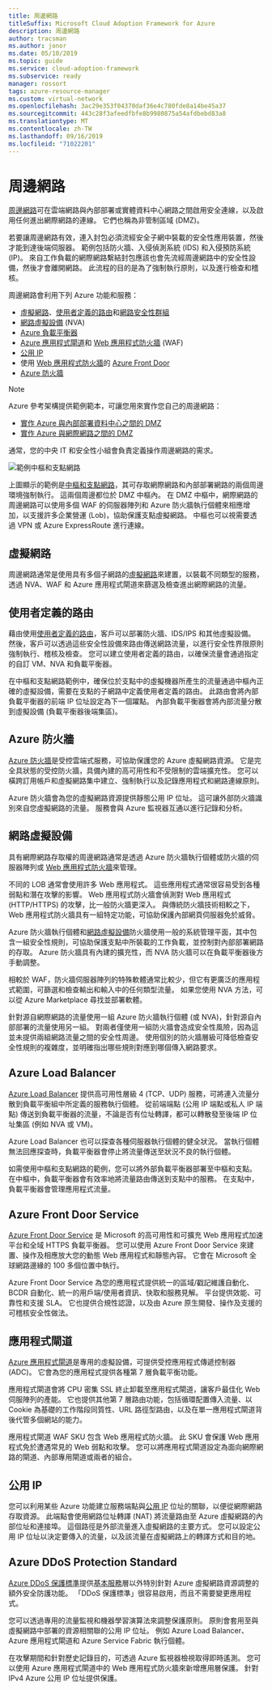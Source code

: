 ```yaml
---
title: 周邊網路
titleSuffix: Microsoft Cloud Adoption Framework for Azure
description: 周邊網路
author: tracsman
ms.author: jonor
ms.date: 05/10/2019
ms.topic: guide
ms.service: cloud-adoption-framework
ms.subservice: ready
manager: rossort
tags: azure-resource-manager
ms.custom: virtual-network
ms.openlocfilehash: 3ac29e353f04370daf36e4c780fde8a14be45a37
ms.sourcegitcommit: 443c28f3afeedfbfe8b9980875a54afdbebd83a8
ms.translationtype: MT
ms.contentlocale: zh-TW
ms.lasthandoff: 09/16/2019
ms.locfileid: "71022201"
---
```

# <a name="perimeter-networks"></a>周邊網路

[周邊網路][perimeter-network]可在雲端網路與內部部署或實體資料中心網路之間啟用安全連線，以及啟用任何進出網際網路的連線。 它們也稱為非管制區域 (DMZ)。

若要讓周邊網路有效，連入封包必須流經安全子網中裝載的安全性應用裝置，然後才能到達後端伺服器。 範例包括防火牆、入侵偵測系統 (IDS) 和入侵預防系統 (IP)。 來自工作負載的網際網路繫結封包應該也會先流經周邊網路中的安全性設備，然後才會離開網路。 此流程的目的是為了強制執行原則，以及進行檢查和稽核。

周邊網路會利用下列 Azure 功能和服務：

- [虛擬網路][virtual-networks]、[使用者定義的路由][user-defined-routes]和[網路安全性群組][network-security-groups]
- [網路虛擬設備][NVA] (NVA)
- [Azure 負載平衡器][ALB]
- [Azure 應用程式閘道][AppGW]和 [Web 應用程式防火牆][AppGWWAF] (WAF)
- [公用 IP][PIP]
- 使用 [Web 應用程式防火牆][AFDWAF]的 [Azure Front Door][AFD]
- [Azure 防火牆][AzFW]

> [!NOTE]
> Azure 參考架構提供範例範本，可讓您用來實作您自己的周邊網路：
>
> - [實作 Azure 與內部部署資料中心之間的 DMZ](https://docs.microsoft.com/azure/architecture/reference-architectures/dmz/secure-vnet-hybrid)
> - [實作 Azure 與網際網路之間的 DMZ](https://docs.microsoft.com/azure/architecture/reference-architectures/dmz/secure-vnet-dmz)

通常，您的中央 IT 和安全性小組會負責定義操作周邊網路的需求。

![範例中樞和支點網路][7]

上圖顯示的範例是[中樞和支點網路](./hub-spoke-network-topology.md)，其可存取網際網路和內部部署網路的兩個周邊環境強制執行。 這兩個周邊都位於 DMZ 中樞內。 在 DMZ 中樞中，網際網路的周邊網路可以使用多個 WAF 的伺服器陣列和 Azure 防火牆執行個體來相應增加，以支援許多企業營運 (Lob)，協助保護支點虛擬網路。 中樞也可以視需要透過 VPN 或 Azure ExpressRoute 進行連線。

## <a name="virtual-networks"></a>虛擬網路

周邊網路通常是使用具有多個子網路的[虛擬網路][virtual-networks]來建置，以裝載不同類型的服務，透過 NVA、WAF 和 Azure 應用程式閘道來篩選及檢查進出網際網路的流量。

## <a name="user-defined-routes"></a>使用者定義的路由

藉由使用[使用者定義的路由][user-defined-routes]，客戶可以部署防火牆、IDS/IPS 和其他虛擬設備。 然後，客戶可以透過這些安全性設備來路由傳送網路流量，以進行安全性界限原則強制執行、稽核及檢查。 您可以建立使用者定義的路由，以確保流量會通過指定的自訂 VM、NVA 和負載平衡器。

在中樞和支點網路範例中，確保位於支點中的虛擬機器所產生的流量通過中樞內正確的虛擬設備，需要在支點的子網路中定義使用者定義的路由。 此路由會將內部負載平衡器的前端 IP 位址設定為下一個躍點。 內部負載平衡器會將內部流量分散到虛擬設備 (負載平衡器後端集區)。

## <a name="azure-firewall"></a>Azure 防火牆

[Azure 防火牆][AzFW]是受控雲端式服務，可協助保護您的 Azure 虛擬網路資源。 它是完全具狀態的受控防火牆，具備內建的高可用性和不受限制的雲端擴充性。 您可以橫跨訂用帳戶和虛擬網路集中建立、強制執行以及記錄應用程式和網路連線原則。

Azure 防火牆會為您的虛擬網路資源提供靜態公用 IP 位址。 這可讓外部防火牆識別來自您虛擬網路的流量。 服務會與 Azure 監視器互通以進行記錄和分析。

## <a name="network-virtual-appliances"></a>網路虛擬設備

具有網際網路存取權的周邊網路通常是透過 Azure 防火牆執行個體或防火牆的伺服器陣列或 [Web 應用程式防火牆][AFDWAF]來管理。

不同的 LOB 通常會使用許多 Web 應用程式。 這些應用程式通常很容易受到各種弱點和潛在攻擊的影響。 Web 應用程式防火牆會偵測對 Web 應用程式 (HTTP/HTTPS) 的攻擊，比一般防火牆更深入。 與傳統防火牆技術相較之下，Web 應用程式防火牆具有一組特定功能，可協助保護內部網頁伺服器免於威脅。

Azure 防火牆執行個體和[網路虛擬設備][NVA]防火牆使用一般的系統管理平面，其中包含一組安全性規則，可協助保護支點中所裝載的工作負載，並控制對內部部署網路的存取。 Azure 防火牆具有內建的擴充性，而 NVA 防火牆可以在負載平衡器後方手動調整。

相較於 WAF，防火牆伺服器陣列的特殊軟體通常比較少，但它有更廣泛的應用程式範圍，可篩選和檢查輸出和輸入中的任何類型流量。 如果您使用 NVA 方法，可以從 Azure Marketplace 尋找並部署軟體。

針對源自網際網路的流量使用一組 Azure 防火牆執行個體 (或 NVA)，針對源自內部部署的流量使用另一組。 對兩者僅使用一組防火牆會造成安全性風險，因為這並未提供兩組網路流量之間的安全性周邊。 使用個別的防火牆層級可降低檢查安全性規則的複雜度，並明確指出哪些規則對應到哪個傳入網路要求。

## <a name="azure-load-balancer"></a>Azure Load Balancer

[Azure Load Balancer][ALB] 提供高可用性層級 4 (TCP、UDP) 服務，可將連入流量分散到負載平衡組中所定義的服務執行個體。 從前端端點 (公用 IP 端點或私人 IP 端點) 傳送到負載平衡器的流量，不論是否有位址轉譯，都可以轉散發至後端 IP 位址集區 (例如 NVA 或 VM)。

Azure Load Balancer 也可以探查各種伺服器執行個體的健全狀況。 當執行個體無法回應探查時，負載平衡器會停止將流量傳送至狀況不良的執行個體。

如需使用中樞和支點網路的範例，您可以將外部負載平衡器部署至中樞和支點。 在中樞中，負載平衡器會有效率地將流量路由傳送到支點中的服務。 在支點中，負載平衡器會管理應用程式流量。

## <a name="azure-front-door-service"></a>Azure Front Door Service

[Azure Front Door Service][AFD] 是 Microsoft 的高可用性和可擴充 Web 應用程式加速平台和全域 HTTPS 負載平衡器。 您可以使用 Azure Front Door Service 來建置、操作及相應放大您的動態 Web 應用程式和靜態內容。 它會在 Microsoft 全球網路邊緣的 100 多個位置中執行。

Azure Front Door Service 為您的應用程式提供統一的區域/戳記維護自動化、BCDR 自動化、統一的用戶端/使用者資訊、快取和服務見解。 平台提供效能、可靠性和支援 SLA。 它也提供合規性認證，以及由 Azure 原生開發、操作及支援的可稽核安全性做法。

## <a name="application-gateway"></a>應用程式閘道

[Azure 應用程式閘道][AppGW]是專用的虛擬設備，可提供受控應用程式傳遞控制器 (ADC)。 它會為您的應用程式提供各種第 7 層負載平衡功能。

應用程式閘道會將 CPU 密集 SSL 終止卸載至應用程式閘道，讓客戶最佳化 Web 伺服陣列的產能。 它也提供其他第 7 層路由功能，包括循環配置傳入流量、以 Cookie 為基礎的工作階段同質性、URL 路徑型路由，以及在單一應用程式閘道背後代管多個網站的能力。

應用程式閘道 WAF SKU 包含 Web 應用程式防火牆。 此 SKU 會保護 Web 應用程式免於遭遇常見的 Web 弱點和攻擊。 您可以將應用程式閘道設定為面向網際網路的閘道、內部專用閘道或兩者的組合。

## <a name="public-ips"></a>公用 IP

您可以利用某些 Azure 功能建立服務端點與[公用 IP][PIP] 位址的關聯，以便從網際網路存取資源。 此端點會使用網路位址轉譯 (NAT) 將流量路由至 Azure 虛擬網路的內部位址和連接埠。 這個路徑是外部流量進入虛擬網路的主要方式。 您可以設定公用 IP 位址以決定要傳入的流量，以及該流量在虛擬網路上的轉譯方式和目的地。

## <a name="azure-ddos-protection-standard"></a>Azure DDoS Protection Standard

[Azure DDoS 保護標準][DDoS]提供[基本服務][DDoS]層以外特別針對 Azure 虛擬網路資源調整的額外安全防護功能。 「DDoS 保護標準」很容易啟用，而且不需要變更應用程式。

您可以透過專用的流量監視和機器學習演算法來調整保護原則。 原則會套用至與虛擬網路中部署的資源相關聯的公用 IP 位址。 例如 Azure Load Balancer、Azure 應用程式閘道和 Azure Service Fabric 執行個體。

在攻擊期間和針對歷史記錄目的，可透過 Azure 監視器檢視取得即時遙測。 您可以使用 Azure 應用程式閘道中的 Web 應用程式防火牆來新增應用層保護。 針對 IPv4 Azure 公用 IP 位址提供保護。

<!-- images -->

[0]: ../../_images/azure-best-practices/network-redundant-equipment.png "元件重疊範例"
[1]: ../../_images/azure-best-practices/network-hub-spoke-high-level.png "高階中樞和輪輻範例"
[2]: ../../_images/azure-best-practices/network-hub-spokes-cluster.png "中樞和支點叢集"
[3]: ../../_images/azure-best-practices/network-spoke-to-spoke.png "支點對支點"
[4]: ../../_images/azure-best-practices/network-hub-spoke-block-level-diagram.png "中樞支點的區塊層級圖表"
[5]: ../../_images/azure-best-practices/network-users-groups-subscriptions.png "使用者、群組、訂用帳戶和專案"
[6]: ../../_images/azure-best-practices/network-infrastructure-high-level.png "高階基礎結構圖"
[7]: ../../_images/azure-best-practices/network-high-level-perimeter-networks.png "高階基礎結構圖"
[8]: ../../_images/azure-best-practices/network-vnet-peering-perimeter-networks.png "VNet 對等和周邊網路"
[9]: ../../_images/azure-best-practices/network-high-level-diagram-monitoring.png "高階監視圖"
[10]: ../../_images/azure-best-practices/network-high-level-workloads.png "高階工作負載圖"

<!-- links -->

[Limits]: https://docs.microsoft.com/azure/azure-subscription-service-limits
[Roles]: https://docs.microsoft.com/azure/role-based-access-control/built-in-roles
[virtual-networks]: https://docs.microsoft.com/azure/virtual-network/virtual-networks-overview
[network-security-groups]: https://docs.microsoft.com/azure/virtual-network/virtual-networks-nsg
[DNS]: https://docs.microsoft.com/azure/dns/dns-overview
[PrivateDNS]: https://docs.microsoft.com/azure/dns/private-dns-overview
[VNetPeering]: https://docs.microsoft.com/azure/virtual-network/virtual-network-peering-overview
[user-defined-routes]: https://docs.microsoft.com/azure/virtual-network/virtual-networks-udr-overview
[RBAC]: https://docs.microsoft.com/azure/role-based-access-control/overview
[azure-ad]: https://docs.microsoft.com/azure/active-directory/active-directory-whatis
[VPN]: https://docs.microsoft.com/azure/vpn-gateway/vpn-gateway-about-vpngateways
[ExR]: https://docs.microsoft.com/azure/expressroute/expressroute-introduction
[ExRD]: https://docs.microsoft.com/azure/expressroute/expressroute-erdirect-about
[vWAN]: https://docs.microsoft.com/azure/virtual-wan/virtual-wan-about
[NVA]: https://docs.microsoft.com/azure/architecture/reference-architectures/dmz/nva-ha
[AzFW]: https://docs.microsoft.com/azure/firewall/overview
[SubMgmt]: https://docs.microsoft.com/azure/architecture/cloud-adoption/reference/azure-scaffold
[RGMgmt]: https://docs.microsoft.com/azure/azure-resource-manager/resource-group-overview
[perimeter-network]: https://docs.microsoft.com/azure/best-practices-network-security
[ALB]: https://docs.microsoft.com/azure/load-balancer/load-balancer-overview
[DDoS]: https://docs.microsoft.com/azure/virtual-network/ddos-protection-overview
[PIP]: https://docs.microsoft.com/azure/virtual-network/virtual-network-public-ip-address
[AFD]: https://docs.microsoft.com/azure/frontdoor/front-door-overview
[AFDWAF]: https://docs.microsoft.com/azure/frontdoor/waf-overview
[AppGW]: https://docs.microsoft.com/azure/application-gateway/application-gateway-introduction
[AppGWWAF]: https://docs.microsoft.com/azure/application-gateway/application-gateway-web-application-firewall-overview
[Monitor]: https://docs.microsoft.com/azure/monitoring-and-diagnostics/
[ActLog]: https://docs.microsoft.com/azure/monitoring-and-diagnostics/monitoring-overview-activity-logs
[DiagLog]: https://docs.microsoft.com/azure/monitoring-and-diagnostics/monitoring-overview-of-diagnostic-logs
[nsg-log]: https://docs.microsoft.com/azure/virtual-network/virtual-network-nsg-manage-log
[OMS]: https://docs.microsoft.com/azure/operations-management-suite/operations-management-suite-overview
[NPM]: https://docs.microsoft.com/azure/log-analytics/log-analytics-network-performance-monitor
[NetWatch]: https://docs.microsoft.com/azure/network-watcher/network-watcher-monitoring-overview
[WebApps]: https://docs.microsoft.com/azure/app-service/
[HDI]: https://docs.microsoft.com/azure/hdinsight/hdinsight-hadoop-introduction
[EventHubs]: https://docs.microsoft.com/azure/event-hubs/event-hubs-what-is-event-hubs
[ServiceBus]: https://docs.microsoft.com/azure/service-bus-messaging/service-bus-messaging-overview
[traffic-manager]: https://docs.microsoft.com/azure/traffic-manager/traffic-manager-overview
